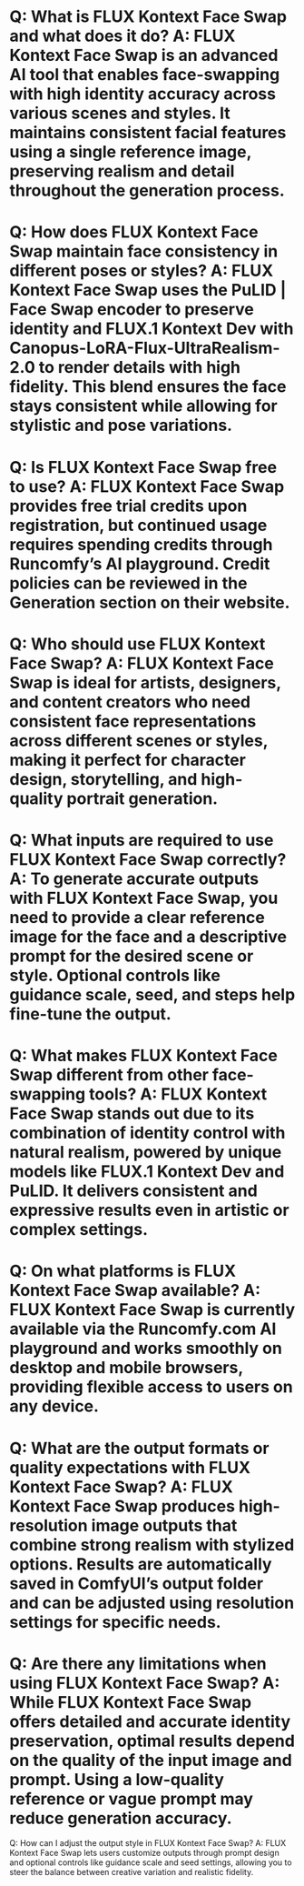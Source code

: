 Q:
What is FLUX Kontext Face Swap and what does it do?
A:
FLUX Kontext Face Swap is an advanced AI tool that enables face-swapping with high identity accuracy across various scenes and styles. It maintains consistent facial features using a single reference image, preserving realism and detail throughout the generation process.
===
Q:
How does FLUX Kontext Face Swap maintain face consistency in different poses or styles?
A:
FLUX Kontext Face Swap uses the PuLID | Face Swap encoder to preserve identity and FLUX.1 Kontext Dev with Canopus-LoRA-Flux-UltraRealism-2.0 to render details with high fidelity. This blend ensures the face stays consistent while allowing for stylistic and pose variations.
===
Q:
Is FLUX Kontext Face Swap free to use?
A:
FLUX Kontext Face Swap provides free trial credits upon registration, but continued usage requires spending credits through Runcomfy’s AI playground. Credit policies can be reviewed in the Generation section on their website.
===
Q:
Who should use FLUX Kontext Face Swap?
A:
FLUX Kontext Face Swap is ideal for artists, designers, and content creators who need consistent face representations across different scenes or styles, making it perfect for character design, storytelling, and high-quality portrait generation.
===
Q:
What inputs are required to use FLUX Kontext Face Swap correctly?
A:
To generate accurate outputs with FLUX Kontext Face Swap, you need to provide a clear reference image for the face and a descriptive prompt for the desired scene or style. Optional controls like guidance scale, seed, and steps help fine-tune the output.
===
Q:
What makes FLUX Kontext Face Swap different from other face-swapping tools?
A:
FLUX Kontext Face Swap stands out due to its combination of identity control with natural realism, powered by unique models like FLUX.1 Kontext Dev and PuLID. It delivers consistent and expressive results even in artistic or complex settings.
===
Q:
On what platforms is FLUX Kontext Face Swap available?
A:
FLUX Kontext Face Swap is currently available via the Runcomfy.com AI playground and works smoothly on desktop and mobile browsers, providing flexible access to users on any device.
===
Q:
What are the output formats or quality expectations with FLUX Kontext Face Swap?
A:
FLUX Kontext Face Swap produces high-resolution image outputs that combine strong realism with stylized options. Results are automatically saved in ComfyUI’s output folder and can be adjusted using resolution settings for specific needs.
===
Q:
Are there any limitations when using FLUX Kontext Face Swap?
A:
While FLUX Kontext Face Swap offers detailed and accurate identity preservation, optimal results depend on the quality of the input image and prompt. Using a low-quality reference or vague prompt may reduce generation accuracy.
===
Q:
How can I adjust the output style in FLUX Kontext Face Swap?
A:
FLUX Kontext Face Swap lets users customize outputs through prompt design and optional controls like guidance scale and seed settings, allowing you to steer the balance between creative variation and realistic fidelity.
